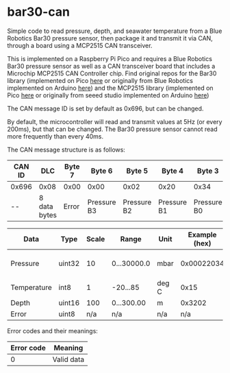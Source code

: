 # bar30-can
Simple code to read pressure, depth, and seawater temperature from a Blue Robotics Bar30 pressure sensor, then package it and transmit it via CAN, through a board using a MCP2515 CAN transceiver.

This is implemented on a Raspberry Pi Pico and requires a Blue Robotics Bar30 pressure sensor as well as a CAN transceiver board that includes a Microchip MCP2515 CAN Controller chip. Find original repos for the Bar30 library (implemented on Pico [here](https://github.com/rwkarren/pico-ms5837) or originally from Blue Robotics implemented on Arduino [here](https://github.com/bluerobotics/BlueRobotics_MS5837_Library)) and the MCP2515 library (implemented on Pico [here](https://github.com/rwkarren/pico-mcp2515) or originally from seeed studio implemented on Arduino [here](https://github.com/autowp/arduino-mcp2515))

The CAN message ID is set by default as 0x696, but can be changed.

By default, the microcontroller will read and transmit values at 5Hz (or every 200ms), but that can be changed. The Bar30 pressure sensor cannot read more frequently than every 40ms.

The CAN message structure is as follows:

| CAN ID      | DLC         | Byte 7      | Byte 6      | Byte 5      | Byte 4      | Byte 3      | Byte 2      | Byte 1      | Byte 0      |
| ----------- | ----------- | ----------- | ----------- | ----------- | ----------- | ----------- | ----------- | ----------- | ----------- |
| 0x696       | 0x08        | 0x00        | 0x00        | 0x02        | 0x20        | 0x34        | 0x15        | 0x32        | 0x02        |
| --          | 8 data bytes| Error       | Pressure B3 | Pressure B2 | Pressure B1 | Pressure B0 | Temp        | Depth MSB   | Depth LSB   |

| Data        | Type        | Scale       | Range       | Unit        | Example (hex) | Example (dec) | Example (scaled)        |
| ----------- | ----------- | ----------- | ----------- | ----------- | ------------- | ------------- | ----------------------- |
| Pressure    | uint32      | 10          | 0...30000.0 | mbar        | 0x00022034    | 139316        | 13931.6 mbar (absolute) |
| Temperature |  int8       | 1           | -20...85    | deg C       | 0x15          | 21            | 21 deg C                |
| Depth       | uint16      | 100         | 0...300.00  | m           | 0x3202        | 12802         | 128.02 m                |
| Error       | uint8       | n/a         | n/a         | n/a         | n/a           | n/a           | Valid Data              |

Error codes and their meanings:

| Error code  | Meaning     |
| ----------- | ----------- |
| 0           | Valid data  |
